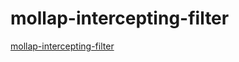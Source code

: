 # mollap-intercepting-filter

[mollap-intercepting-filter](https://github.com/dfleta/mollap-intercepting-filter)